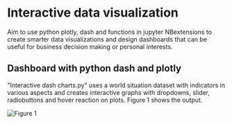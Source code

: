 # Interactive data visualization
Aim to use python plotly, dash and functions in jupyter NBextensions to create smarter data visualizations and design dashboards that can be useful for business decision making or personal interests. 

## Dashboard with python dash and plotly
"Interactive dash charts.py" uses a world situation dataset with indicators in various aspects and creates interactive graphs with dropdowns, slider, radiobuttons and hover reaction on plots. Figure 1 shows the output.

![Figure 1](https://github.com/twinklenoisland/Interactive-visualization/blob/master/Figure%201.JPG)
